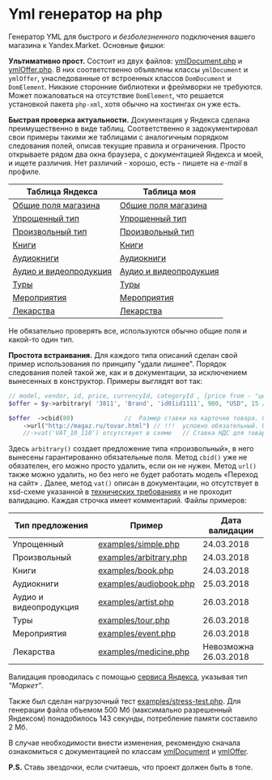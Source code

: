 Yml генератор на php
============

Генератор YML для быстрого и *безболезненного* подключения вашего магазина к Yandex.Market. Основные фишки:

**Ультимативно прост.** Состоит из двух файлов: [ymlDocument.php](ymlDocument.php) и [ymlOffer.php](ymlOffer.php). В них соответственно объявлены классы `ymlDocument` и `ymlOffer`, унаследованные от встроенных классов `DomDocument` и `DomElement`. Никакие сторонние библиотеки и фреймворки не требуются. Может пожаловаться на отсутствие `DomElement`, что решается установкой пакета `php-xml`, хотя обычно на хостингах он уже есть.

**Быстрая проверка актуальности.** Документация у Яндекса сделана преимущественно в виде таблиц. Соответственно я задокументировал свои примеры такими же таблицами с аналогичным порядком следования полей, описав текущие правила и ограничения. Просто открываете рядом два окна браузера, с документацией Яндекса и моей, и ищете различия. Нет различий - хорошо, есть - пишете на *e-mail* в профиле.

Таблица Яндекса																			| 	Таблица моя		
----------------------- 																| ------------- 
[Общие поля магазина](https://yandex.ru/support/partnermarket/export/yml.html)			| [Общие поля магазина](docs/yml.md)
[Упрощенный тип](https://yandex.ru/support/partnermarket/offers.html)					| [Упрощенный тип](docs/simple.md)
[Произвольный тип](https://yandex.ru/support/partnermarket/export/vendor-model.html)	| [Произвольный тип](docs/arbitrary.md)
[Книги](https://yandex.ru/support/partnermarket/export/books.html)						| [Книги](docs/book.md)
[Аудиокниги](https://yandex.ru/support/partnermarket/export/audiobooks.html)			| [Аудиокниги](docs/audiobook.md)
[Аудио и видеопродукция](https://yandex.ru/support/partnermarket/export/music-video.html)| [Аудио и видеопродукция](docs/artist.md)
[Туры](https://yandex.ru/support/partnermarket/export/tours.html)						| [Туры](docs/tour.md)
[Мероприятия](https://yandex.ru/support/partnermarket/export/event-tickets.html)		| [Мероприятия](docs/event.md)
[Лекарства](https://yandex.ru/support/partnermarket/export/medicine.html)				| [Лекарства](docs/medicine.md)

Не обязательно проверять все, используются обычно общие поля и какой-то один тип.

**Простота встраивания.** Для каждого типа описаний сделан свой пример использования по принципу "удали лишнее". Порядок следования полей такой же, как и в документации, за исключением вынесенных в конструктор. Примеры выглядят вот так:
```php
// model, vendor, id, price, currencyId, categoryId	, [price from - "цена от ххх руб." ]
$offer = $y->arbitrary( '3811', 'Brand', 'id01id1111', 900, "USD", 15 /* , true*/ );

$offer	->cbid(80)				//	Размер ставки на карточке товара. 0,8 у.е.
	->url("http://magaz.ru/tovar.html")	// !!!	условно обязательный. URL страницы товара 
	//->vat('VAT_10_110') отсутствует в схеме	// Ставка НДС для товара.
```
Здесь `arbitrary()` создает предложение типа «произвольный», в него вынесены гарантированно обязательные поля. Метод  `cbid()` уже не обязателен, его можно просто удалить, если он не нужен. Метод `url()` также можно удалить, но без него не будет работать модель «Переход на сайт» . Далее, метод `vat()` описан в документации, но отсутствует в xsd-схеме указанной в [технических требованиях](https://yandex.ru/support/webmaster/goods-prices/technical-requirements.html) и не проходит валидацию.
 Каждая строчка имеет комментарий. Файлы примеров:

Тип предложения			| 	Пример												| Дата валидации
----------------		| ------------- 										| -------
Упрощенный				| [examples/simple.php](examples/simple.php)			| 24.03.2018
Произвольный 			| [examples/arbitrary.php](examples/arbitrary.php)		| 24.03.2018
Книги					| [examples/book.php](examples/book.php)				| 24.03.2018
Аудиокниги				| [examples/audiobook.php](examples/audiobook.php)		| 25.03.2018
Аудио и видеопродукция	| [examples/artist.php](examples/artist.php)			| 26.03.2018
Туры					| [examples/tour.php](examples/tour.php)				| 26.03.2018
Мероприятия				| [examples/event.php](examples/event.php)				| 26.03.2018
Лекарства				| [examples/medicine.php](examples/medicine.php)		| Невозможна <br>26.03.2018

Валидация проводилась с помощью [сервиса Яндекса](https://webmaster.yandex.ru/tools/xml-validator/), указывая тип *"Маркет"*.

Также был сделан нагрузочный тест [examples/stress-test.php](examples/stress-test.php). Для генерации файла объемом 500 Мб (максимально разрешенный Яндексом) понадобилось 143 секунды, потребление памяти составило 2 Мб.

В случае необходимости внести изменения, рекомендую сначала ознакомиться с документацией по классам [ymlDocument](docs/ymlDocument.md) и [ymlOffer](docs/ymlOffer.md).

**P.S.** Ставь звездочки, если считаешь, что проект должен быть в топе.